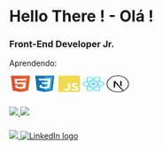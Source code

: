 # Hello There ! - Olá !

### Front-End Developer Jr.

Aprendendo:
<div>
 <img height="30" width="40" src="https://raw.githubusercontent.com/devicons/devicon/master/icons/html5/html5-original.svg">
 <img height="30" width="40" src="https://raw.githubusercontent.com/devicons/devicon/master/icons/css3/css3-original.svg">
 <img height="30" width="40" src="https://raw.githubusercontent.com/devicons/devicon/master/icons/javascript/javascript-plain.svg">
 <img height="30" width="40" src="https://raw.githubusercontent.com/devicons/devicon/master/icons/react/react-original.svg">
 <img height="30" width="40" src="https://raw.githubusercontent.com/devicons/devicon/master/icons/nextjs/nextjs-line.svg">
</div>
 
 ###
 
 <div>
  <a href="https://github.com/bzenky">
   <img height="180em" src="https://github-readme-stats.vercel.app/api?username=bzenky&show_icons=true&theme=darcula&include_all_commits=true&count_private=true"/>
   <img height="180em" src="https://github-readme-stats.vercel.app/api/top-langs/?username=bzenky&layout=compact&langs_count=16&theme=darcula"/>
  </a>
</div>

###
 
<a href = "mailto: bzenky@gmail.com">
 <img src="https://img.shields.io/badge/-Gmail-%23333?style=for-the-badge&logo=gmail&logoColor=white" target="_blank">
</a>

<a href = "https://www.linkedin.com/in/bzenky/">
 <img src="https://img.shields.io/badge/-LinkedIn-%230077B5?style=for-the-badge&logo=linkedin&logoColor=white" target="_blank" alt="LinkedIn logo" title="LinkedIn" target="_blank" rel="external"/>
</a>
